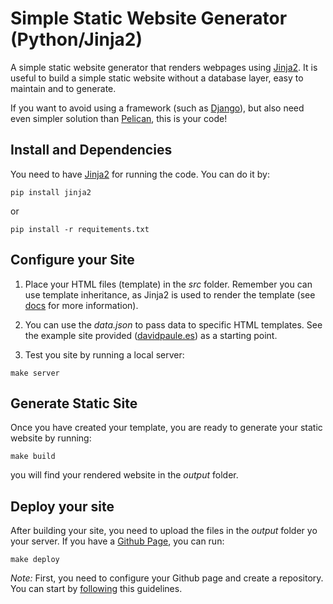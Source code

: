 # Simple Static Website Generator (Python/Jinja2)
A simple static website generator that renders webpages using [Jinja2](http://jinja.pocoo.org/docs/2.10/). It is useful to build a simple static website without a database layer, easy to maintain and to generate.

If you want to avoid using a framework (such as [Django](https://www.djangoproject.com/)), but also need even simpler solution than [Pelican](https://blog.getpelican.com/), this is your code!

## Install and Dependencies
You need to have [Jinja2](http://jinja.pocoo.org/docs/2.10/) for running the code. You can do it by:

```
pip install jinja2
```
or

```
pip install -r requitements.txt
```

## Configure your Site

1. Place your HTML files (template) in the *src* folder. Remember you can use template inheritance, as Jinja2 is used to render the template (see [docs](http://jinja.pocoo.org/docs/2.10/templates/#template-inheritance) for more information).

2. You can use the *data.json* to pass data to specific HTML templates. See the example site provided ([davidpaule.es](http://davidpaule.es/)) as a starting point.

3. Test you site by running a local server:

```
make server
```

## Generate Static Site
Once you have created your template, you are ready to generate your static website by running:
```
make build
```
you will find your rendered website in the *output* folder.

## Deploy your site
After building your site, you need to upload the files in the *output* folder yo your server. If you have a [Github Page](https://pages.github.com/), you can run:
```
make deploy
```
*Note:* First, you need to configure your Github page and create a repository. You can start by [following](https://guides.github.com/features/pages/) this guidelines.

